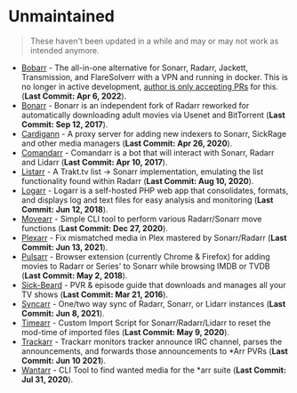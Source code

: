 # Unmaintained
> These haven't been updated in a while and may or may not work as intended anymore.

- [Bobarr](https://github.com/iam4x/bobarr) - The all-in-one alternative for Sonarr, Radarr, Jackett, Transmission, and FlareSolverr with a VPN and running in docker. This is no longer in active development, [author is only accepting PRs](https://github.com/iam4x/bobarr/issues/224#issuecomment-1007031439) for this.  (**Last Commit: Apr 6, 2022**).
- [Bonarr](https://github.com/bonarr/Bonarr) - Bonarr is an independent fork of Radarr reworked for automatically downloading adult movies via Usenet and BitTorrent (**Last Commit: Sep 12, 2017**).
- [Cardigann](https://github.com/cardigann/cardigann) - A proxy server for adding new indexers to Sonarr, SickRage and other media managers (**Last Commit: Apr 26, 2020**).
- [Comandarr](https://github.com/Commandarr/Commandarr) - Comandarr is a bot that will interact with Sonarr, Radarr and Lidarr (**Last Commit: Apr 10, 2017**).
- [Listarr](https://github.com/christophercatt/listarr) - A Trakt.tv list -> Sonarr implementation, emulating the list functionality found within Radarr (**Last Commit: Aug 10, 2020**).
- [Logarr](https://github.com/Monitorr/logarr) - Logarr is a self-hosted PHP web app that consolidates, formats, and displays log and text files for easy analysis and monitoring (**Last Commit: Jun 12, 2018**).
- [Movearr](https://github.com/l3uddz/movearr) - Simple CLI tool to perform various Radarr/Sonarr move functions (**Last Commit:  Dec 27, 2020**).
- [Plexarr](https://github.com/l3uddz/plexarr) - Fix mismatched media in Plex mastered by Sonarr/Radarr (**Last Commit: Jun 13, 2021**).
- [Pulsarr](https://github.com/roboticsound/Pulsarr) - Browser extension (currently Chrome & Firefox) for adding movies to Radarr or Series' to Sonarr while browsing IMDB or TVDB (**Last Commit: May 2, 2018**).
- [Sick-Beard](https://github.com/midgetspy/Sick-Beard) - PVR & episode guide that downloads and manages all your TV shows (**Last Commit: Mar 21, 2016**).
- [Syncarr](https://github.com/syncarr/syncarr) - One/two way sync of Radarr, Sonarr, or Lidarr instances (**Last Commit: Jun 8, 2021**).
- [Timearr](https://github.com/l3uddz/timearr) - Custom Import Script for Sonarr/Radarr/Lidarr to reset the mod-time of imported files (**Last Commit: May 9, 2020**).
- [Trackarr](https://gitlab.com/cloudb0x/trackarr) - Trackarr monitors tracker announce IRC channel, parses the announcements, and forwards those announcements to *Arr PVRs (**Last Commit: Jun 10 2021**).
- [Wantarr](https://github.com/l3uddz/wantarr) - CLI Tool to find wanted media for the *arr suite (**Last Commit: Jul 31, 2020**).
